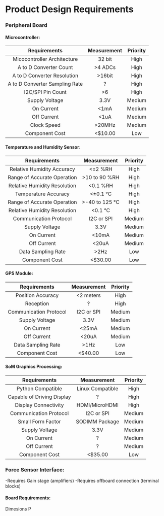 # Product Design Requirements

### Peripheral Board
#### Microcontroller:
Requirements | Measurement | Priority
:------------: | :-------------: | :------------:
Micocontroller Architecture | 32 bit | High
A to D Converter Count | >4 ADCs | High
A to D Converter Resolution | >16bit | High
A to D Converter Sampling Rate | ? | High
I2C/SPI Pin Count | >6 | High
Supply Voltage | 3.3V | Medium
On Current | <1mA | Medium
Off Current | <1uA | Medium
Clock Speed | >20MHz | Medium
Component Cost | <$10.00| Low


#### Temperature and Humidity Sensor:
Requirements | Measurement | Priority
:------------: | :-------------: | :------------:
Relative Humidity Accuracy | <±2 %RH | High
Range of Accurate Operation | >10 to 90 %RH | High
Relative Humidity Resolution | <0.1 %RH | High
Temperature Accuracy | <±0.1 °C | High
Range of Accurate Operation | >-40 to 125 °C | High
Relative Humidity Resolution | <0.1 °C | High
Communication Protocol | I2C or SPI | Medium
Supply Voltage | 3.3V | Medium
On Current | <10mA | Medium
Off Current | <20uA | Medium
Data Sampling Rate | >2Hz | Low
Component Cost | <$30.00 | Low

#### GPS Module:
Requirements | Measurement | Priority
:------------: | :-------------: | :------------:
Position Accuracy | <2 meters | High
Reception | ? | High
Communication Protocol | I2C or SPI | Medium
Supply Voltage | 3.3V | Medium
On Current | <25mA | Medium
Off Current | <20uA | Medium
Data Sampling Rate | >1Hz | Low
Component Cost | <$40.00 | Low

#### SoM Graphics Processing:
Requirements | Measurement | Priority
:------------: | :-------------: | :------------:
Python Compatible | Linux Compatible | High
Capable of Driving Display | ? | High
Display Connectivity | HDMI/MicroHDMI | High
Communication Protocol | I2C or SPI | Medium
Small Form Factor | SODIMM Package | Medium
Supply Voltage | 3.3V | Medium
On Current | ? | Medium
Off Current | ? | Medium
Component Cost | <$35.00 | Low

### Force Sensor Interface:
-Requires Gain stage (amplifiers)
-Requires offboard connection (terminal blocks)

#### Board Requirements:
Dimesions
P
